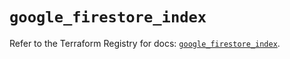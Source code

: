 # `google_firestore_index`

Refer to the Terraform Registry for docs: [`google_firestore_index`](https://registry.terraform.io/providers/hashicorp/google-beta/6.33.0/docs/resources/google_firestore_index).

